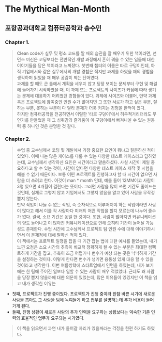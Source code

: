 # The Mythical Man-Month
## 포항공과대학교 컴퓨터공학과 송수민
### Chapter 1.
> Clean code가 실무 및 평소 코드를 짤 때의 습관을 잘 배우기 위한 책이라면, 맨먼스 미신은 코딩보다는 전반적인 개발 과정에서 흔히 겪을 수 있는 일들에 대한 이야기들을 담은 책이라고 느껴졌다. 첫번째 챕터의 이름은 타르 구덩이인데, 아직 기업에서와 같은 실무에서의 개발 경험은 적지만 과제를 하였을 때의 경험을 생각하며 읽었을 때 매우 공감이 되는 단어였다. <br>
> 과제를 할 때도 큰 틀에서 계획을 세우지 않고 당장 보이는 문제부터 구현 및 해결에 들어가기 시작하였을 때, 이 과제 또는 프로젝트의 사이즈가 커짐에 따라 생기는 문제에 대응하기 어려웠던 경험들이 있다. 과제에 사이즈와 더불어, 만약 과제 혹은 프로젝트에 참여중인 인원 수가 많아지면 그 또한 서로가 하고 싶은 부분, 잘하는 부분, 못하는 부분이 다 달라 문제가 더욱 커지는 경험을 한적이 있다. <br>
> 하지만 컴퓨터공학을 전공하면서 이럴한 '타르 구덩이'에서 허우적거리더라도 무언가를 만들었을 때 그 성취감과 즐거움이 이 구덩이에서 빠져나올 수 있는 원동력 중 하나인 것은 분명한 것 같다.
### Chapter 2.
> 수업 중 교수님께서 코딩 및 개발에서 가장 중요한 요인이 뭐냐고 질문하신 적이 있었다. 이때 나는 많은 케이스를 다룰 수 있는 다양한 테스트 케이스라고 답하였는데, 교수님께서 생각하신 요인은 시간이라고 말씀하셨다. 사실 시간이 제일 중요하다고 할 수 있는 것이, 시간이 없다면 다양한 테스트 케이스 제작 및 시험을 해볼 수 없기 때문이다. 보통 어떤 프로젝트를 진행하고자 할 때 시간이 없으면 사람을 더 쓰려고 한다. 이것이 man * month 인데, 예를 들어 12MM이고 사람이 3명 있으면 4개월이 걸린다는 뜻이다. 그러면 사람을 많이 쓰면 기간도 줄어드는 것인데, 실제로 그렇지 않고 기업에서도 그렇지 않음을 알고 있어 사람을 무작정 뽑지 않는다. <br>
> 만약 작업이 나눌 수 없는 작업, 즉 순차적으로 이루어져야 하는 작업이라면 사람이 많다고 해서 이를 각 사람마다 미래의 어떤 작업을 할지 모르는데 나누어 줄수가 없다. 결국, 소요 기간은 동일 한 것이다. 또한, 사람이 많아지면 커뮤니케이션의 양도 늘어나고 이 많아진 커뮤니케이션으로 인해 오히려 기간이 늘어날 가능성도 존재한다. 수업 시간에 교수님께서 프로젝트 팀 인원 수에 대해 이야기하시면서 이 문제점에 대해 말하신 적이 있다. <br>
> 이 책에서는 프로젝트 일정을 잡을 때 기간 잡는 법에 대한 예시를 들었는데, 내가 느낀 요점은 소요 시간의 추측이 비교적 정확하게 될 수 있는 부분은 최대한 컴팩트하게 기간을 잡고, 추측이 조금 어렵거나 변수가 예상 되는 곳은 넉넉하게 기간을 설정하는 것이다. 이렇게 한다면 변수가 생기면 융통성 있게 대응 할 수 있을 것이라고 생각한다. 이번 여름방학에 스타트업에서 인턴을 하였는데, 내가 보기에는 한 팀에 주어진 일보다 일할 수 있는 사람이 매우 적었었다. 근데도 왜 사람을 당장 뽑지 않을까에 대한 의문이 있었는데, 많은 이유들이 있겠지만 이 책을 읽고 내가 생각한 이유는
- 첫째, 프로젝트가 진행 중이었다. 프로젝트가 진행 중이라 한참 바쁜 시기에 새로운 사람을 뽑아도 그 사람을 팀에 녹여들게 하고 업무를 설명하는데 추가 비용이 들어가게 된다.
- 둘째, 진행 상황이 새로운 사람의 추가 인력을 요구하는 상황보다는 익숙한 기존 인력의 효율적인 업무가 요구되는 시기였다.
> 이 책을 읽으면서 과연 내가 들어갈 자리가 있을까라는 걱정을 한편 하기도 하였다.